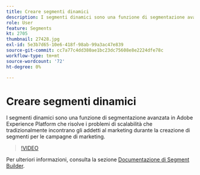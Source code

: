 ```yaml
---
title: Creare segmenti dinamici
description: I segmenti dinamici sono una funzione di segmentazione avanzata in Adobe Experience Platform che risolve i problemi di scalabilità che tradizionalmente incontrano gli addetti al marketing durante la creazione di segmenti per le campagne di marketing.
role: User
feature: Segments
kt: 2705
thumbnail: 27428.jpg
exl-id: 5e3b7d65-10e6-418f-98ab-99a3ac47e839
source-git-commit: cc7a77c4dd380ae1bc23dc75608e8e2224dfe78c
workflow-type: tm+mt
source-wordcount: '72'
ht-degree: 0%

---
```


# Creare segmenti dinamici

I segmenti dinamici sono una funzione di segmentazione avanzata in Adobe Experience Platform che risolve i problemi di scalabilità che tradizionalmente incontrano gli addetti al marketing durante la creazione di segmenti per le campagne di marketing.

>[!VIDEO](https://video.tv.adobe.com/v/27428?quality=12&learn=on)

Per ulteriori informazioni, consulta la sezione [Documentazione di Segment Builder](https://experienceleague.adobe.com/docs/experience-platform/segmentation/ui/segment-builder.html).
